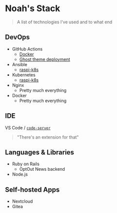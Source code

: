 # Noah's Stack

> A list of technologies I've used and to what end

## DevOps

- GitHub Actions
  - [Docker](https://github.com/marketplace/actions/build-and-push-docker-images)
  - [Ghost theme deployment](https://github.com/marketplace/actions/deploy-ghost-theme)
- Ansible
  - [raspi-k8s](https://github.com/noahsbwilliams/raspi-k8s)
- Kubernetes
  - [raspi-k8s](https://github.com/noahsbwilliams/raspi-k8s)
- Nginx
  - Pretty much everything
- Docker
  - Pretty much everything

## IDE

VS Code / [`code-server`](https://github.com/cdr/code-server)

> "There's an extension for that"
## Languages & Libraries

- Ruby on Rails
  - OptOut News backend
- Node.js

## Self-hosted Apps

- Nextcloud
- Gitea